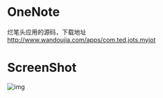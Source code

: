 # OneNote
烂笔头应用的源码，下载地址 http://www.wandoujia.com/apps/com.ted.jots.myjot

# ScreenShot
![img](https://github.com/xiongwei-git/OneNote/blob/master/ScreenShot/Screenshot_2015-06-17-17-44-05.png)
